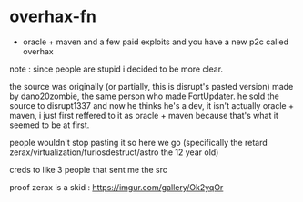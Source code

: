 # overhax-fn

- oracle + maven and a few paid exploits and you have a new p2c called overhax

note : since people are stupid i decided to be more clear.

the source was originally (or partially, this is disrupt's pasted version) made by dano20zombie, the same person who made FortUpdater.
he sold the source to disrupt1337 and now he thinks he's a dev, it isn't actually oracle + maven, i just first reffered to it as oracle + maven because that's what it seemed to be at first.


people wouldn't stop pasting it so here we go (specifically the retard zerax/virtualization/furiosdestruct/astro the 12 year old)

creds to like 3 people that sent me the src 

proof zerax is a skid : https://imgur.com/gallery/Ok2yqOr
